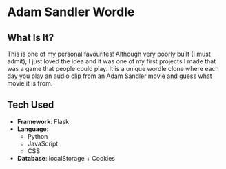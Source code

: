 # Adam Sandler Wordle

## What Is It?

This is one of my personal favourites! Although very poorly built (I must admit), I just loved the idea and it was one of my first projects I made that was a game that people could play. It is a unique wordle clone where each day you play an audio clip from an Adam Sandler movie and guess what movie it is from.

## Tech Used 

- **Framework**: Flask
- **Language**: 
  - Python
  - JavaScript
  - CSS
- **Database**: localStorage + Cookies 

